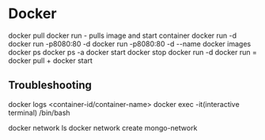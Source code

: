 # Docker
docker pull
docker run <container-name> - pulls image and start container
docker run -d <container-name>
docker run -p8080:80 -d <container-name>
docker run -p8080:80 -d <container-name> --name <preferred-container-name>
docker images
docker ps
docker ps -a
docker start
docker stop
docker run -d <container-name>
docker run = docker pull + docker start

## Troubleshooting
docker logs <container-id/container-name>
docker exec -it(interactive terminal) <container-id> /bin/bash 

docker network ls
docker network create mongo-network